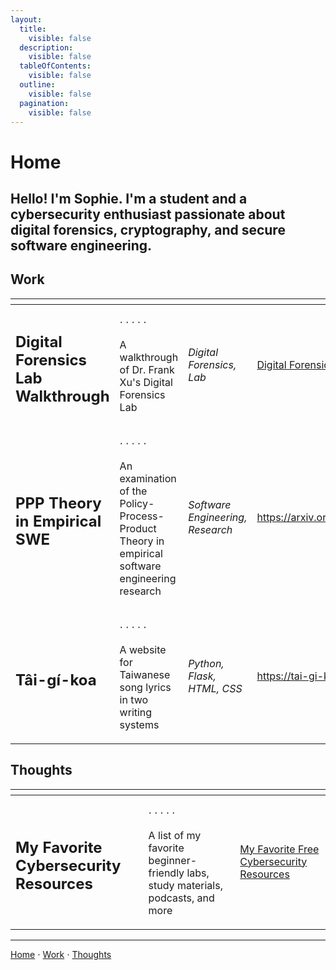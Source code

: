 ```yaml
---
layout:
  title:
    visible: false
  description:
    visible: false
  tableOfContents:
    visible: false
  outline:
    visible: false
  pagination:
    visible: false
---
```


# Home

## Hello! I'm Sophie. I'm a student and a cybersecurity enthusiast passionate about digital forensics, cryptography, and secure software engineering.

## Work

<table data-column-title-hidden data-view="cards"><thead><tr><th></th><th></th><th></th><th data-hidden data-card-target data-type="content-ref"></th></tr></thead><tbody><tr><td><h2>Digital Forensics Lab Walkthrough</h2></td><td><p>⋅ ⋅ ⋅ ⋅ ⋅ </p><p>A walkthrough of Dr. Frank Xu's Digital Forensics Lab</p></td><td><p></p><p><em>Digital Forensics, Lab</em></p></td><td><a href="https://app.gitbook.com/s/WaFS755Q4sf02CxLcghQ/digital-forensics-lab-walkthrough">Digital Forensics Lab Walkthrough</a></td></tr><tr><td><h2>PPP Theory in Empirical SWE</h2></td><td><p>⋅ ⋅ ⋅ ⋅ ⋅ </p><p>An examination of the Policy-Process-Product Theory in empirical software engineering research</p></td><td><p></p><p><em>Software Engineering, Research</em></p></td><td><a href="https://arxiv.org/pdf/2308.12387.pdf">https://arxiv.org/pdf/2308.12387.pdf</a></td></tr><tr><td><h2>Tâi-gí-koa</h2></td><td><p>⋅ ⋅ ⋅ ⋅ ⋅ </p><p>A website for Taiwanese song lyrics in two writing systems</p></td><td><p></p><p><em>Python, Flask, HTML, CSS</em></p></td><td><a href="https://tai-gi-koa.vercel.app/">https://tai-gi-koa.vercel.app/</a></td></tr></tbody></table>

## Thoughts

<table data-view="cards">
  <thead>
    <tr>
      <th></th>
      <th></th><th data-hidden data-type="content-ref"></th>
    </tr>
  </thead>
  <tbody>
    <tr>
      <td><h2>My Favorite Cybersecurity Resources</h2></td><td><p>⋅ ⋅ ⋅ ⋅ ⋅</p><p>A list of my favorite beginner-friendly labs, study materials, podcasts, and more</p></td><td><a href="https://app.gitbook.com/s/s4QQPMntQ25hmJToKSOu/2024/my-favorite-free-cybersecurity-resources">My Favorite Free Cybersecurity Resources</a></td>
    </tr>
  </tbody>
</table>

***

[Home](https://app.gitbook.com/o/0kO27okC5uVB9ALX3rho/s/036xtfEIzcEdGegONXWM/) ⋅ [Work](https://app.gitbook.com/o/0kO27okC5uVB9ALX3rho/s/WaFS755Q4sf02CxLcghQ/) ⋅ [Thoughts](https://app.gitbook.com/o/0kO27okC5uVB9ALX3rho/s/s4QQPMntQ25hmJToKSOu/)
